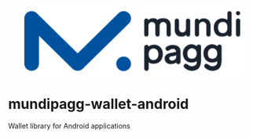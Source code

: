 
<center><img src="/art/mundilogo.png"></center>

# mundipagg-wallet-android
Wallet library for Android applications
